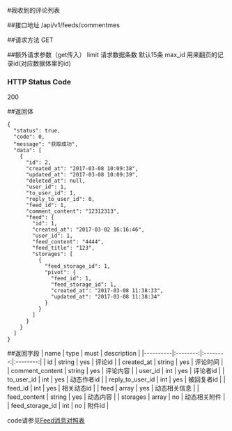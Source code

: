 #我收到的评论列表

##接口地址
/api/v1/feeds/commentmes

##请求方法
GET

##额外请求参数（get传入）
limit 请求数据条数  默认15条
max_id 用来翻页的记录id(对应数据体里的id)

### HTTP Status Code

200

##返回体
```json5
{
  "status": true,
  "code": 0,
  "message": "获取成功",
  "data": [
    {
      "id": 2,
      "created_at": "2017-03-08 10:09:38",
      "updated_at": "2017-03-08 10:09:39",
      "deleted_at": null,
      "user_id": 1,
      "to_user_id": 1,
      "reply_to_user_id": 0,
      "feed_id": 1,
      "comment_content": "12312313",
      "feed": {
        "id": 1,
        "created_at": "2017-03-02 16:16:46",
        "user_id": 1,
        "feed_content": "4444",
        "feed_title": "123",
        "storages": [
          {
            "feed_storage_id": 1,
            "pivot": {
              "feed_id": 1,
              "feed_storage_id": 1,
              "created_at": "2017-03-08 11:38:33",
              "updated_at": "2017-03-08 11:38:34"
            }
          }
        ]
      }
    }
  ]
}
```

##返回字段
| name     | type     | must     | description |
|----------|:--------:|:--------:|:--------:|
| id       | string   | yes      | 评论id |
| created_at | string	| yes		   | 评论时间 |
| comment_content | string | yes | 评论内容 |
| user_id  | int      | yes      | 评论者id |
| to_user_id | int    | yes      | 动态作者id |
| reply_to_user_id | int | yes   | 被回复者id |
| feed_id  | int      | yes      | 相关动态id |
| feed     | array    | yes      | 动态相关信息 |
| feed_content | string | yes    | 动态内容 |
| storages | array    | no       | 动态相关附件 |
| feed_storage_id | int | no     | 附件id |


code请参见[Feed消息对照表](Feed消息对照表.md)